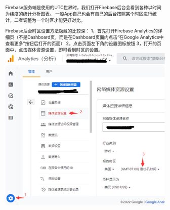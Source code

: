 Firebase服务端是使用的UTC世界时，我们打开Firebase后台会看到各种以时间为纬度的统计分析图表。
一般App自己也会有自己的后台按照某个时区进行统计，二者调整为一个时区才能更好对比。

Firebase后台时区设置方法隐藏的比较深：
1，首先打开Firebase Analytics的详细页（不是Dashboard页，而是在Dashboard页面内点击“在Google Analytics中查看更多”按钮后打开的页面）
2，点击页面左下角的设置图标按钮
3，打开的页面中，点击媒体资源设置，即可看到时区的设置。
![](https://raw.githubusercontent.com/iningwei/SelfPictureHost/master/Blog/20220708165337.png)